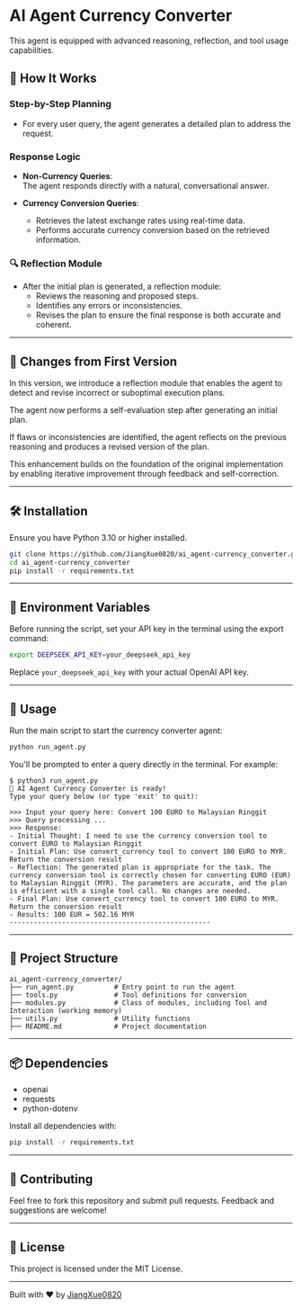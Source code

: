 # AI Agent Currency Converter

This agent is equipped with advanced reasoning, reflection, and tool usage capabilities.

## 🧠 How It Works

### Step-by-Step Planning
- For every user query, the agent generates a detailed plan to address the request.

### Response Logic
- **Non-Currency Queries**:  
  The agent responds directly with a natural, conversational answer.
  
- **Currency Conversion Queries**:  
  - Retrieves the latest exchange rates using real-time data.  
  - Performs accurate currency conversion based on the retrieved information.

### 🔍 Reflection Module
- After the initial plan is generated, a reflection module:
  - Reviews the reasoning and proposed steps.
  - Identifies any errors or inconsistencies.
  - Revises the plan to ensure the final response is both accurate and coherent.
---

## 🔄 Changes from First Version
In this version, we introduce a reflection module that enables the agent to detect and revise incorrect or suboptimal execution plans.

The agent now performs a self-evaluation step after generating an initial plan.

If flaws or inconsistencies are identified, the agent reflects on the previous reasoning and produces a revised version of the plan.

This enhancement builds on the foundation of the original implementation by enabling iterative improvement through feedback and self-correction.

---

## 🛠️ Installation

Ensure you have Python 3.10 or higher installed.

```bash
git clone https://github.com/JiangXue0820/ai_agent-currency_converter.git
cd ai_agent-currency_converter
pip install -r requirements.txt
```

---

## 🔑 Environment Variables

Before running the script, set your API key in the terminal using the export command:

```bash
export DEEPSEEK_API_KEY=your_deepseek_api_key
```

Replace `your_deepseek_api_key` with your actual OpenAI API key.

---

## 🧪 Usage

Run the main script to start the currency converter agent:

```bash
python run_agent.py
```

You'll be prompted to enter a query directly in the terminal. For example:

```
$ python3 run_agent.py
🧠 AI Agent Currency Converter is ready!
Type your query below (or type 'exit' to quit):

>>> Input your query here: Convert 100 EURO to Malaysian Ringgit
>>> Query processing ... 
>>> Response:
- Initial Thought: I need to use the currency conversion tool to convert EURO to Malaysian Ringgit
- Initial Plan: Use convert_currency tool to convert 100 EURO to MYR. Return the conversion result
- Reflection: The generated plan is appropriate for the task. The currency conversion tool is correctly chosen for converting EURO (EUR) to Malaysian Ringgit (MYR). The parameters are accurate, and the plan is efficient with a single tool call. No changes are needed.
- Final Plan: Use convert_currency tool to convert 100 EURO to MYR. Return the conversion result
- Results: 100 EUR = 502.16 MYR
--------------------------------------------------
```

---

## 🧩 Project Structure

```
ai_agent-currency_converter/
├── run_agent.py          # Entry point to run the agent
├── tools.py              # Tool definitions for conversion
├── modules.py            # Class of modules, including Tool and Interaction (working memory)
├── utils.py              # Utility functions
├── README.md             # Project documentation
```

---

## 📦 Dependencies

- openai  
- requests  
- python-dotenv

Install all dependencies with:

```bash
pip install -r requirements.txt
```

---

## 🤝 Contributing

Feel free to fork this repository and submit pull requests. Feedback and suggestions are welcome!

---

## 📄 License

This project is licensed under the MIT License.

---

Built with ❤️ by [JiangXue0820](https://github.com/JiangXue0820)
